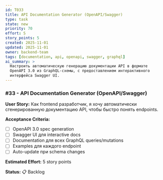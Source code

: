 ```yaml
---
id: T033
title: API Documentation Generator (OpenAPI/Swagger)
type: task
state: new
priority: 70
effort: S
story_points: 5
created: 2025-11-01
updated: 2025-11-01
owner: backend-team
tags: [documentation, api, openapi, swagger, graphql]
ai_summary: >
  Настроить автоматическую генерацию документации API в формате
  OpenAPI 3.0 из GraphQL-схемы, с предоставлением интерактивного
  интерфейса Swagger UI.
---
```


### #33 - API Documentation Generator (OpenAPI/Swagger)

**User Story:**
Как frontend разработчик, я хочу автоматически сгенерированную документацию API, чтобы быстро понять endpoints.

**Acceptance Criteria:**
- [ ] OpenAPI 3.0 spec generation
- [ ] Swagger UI для interactive docs
- [ ] Documentation для всех GraphQL queries/mutations
- [ ] Examples для каждого endpoint
- [ ] Auto-update при schema changes

**Estimated Effort:** 5 story points

**Status:** 📋 Backlog